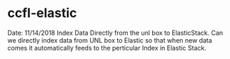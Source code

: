 # ccfl-elastic
Date: 11/14/2018
Index Data Directly from the unl box to ElasticStack. Can we directly index data from UNL box to Elastic so that when new data comes it automatically feeds to the perticular Index in Elastic Stack.


